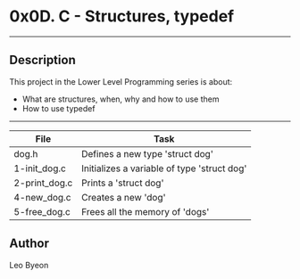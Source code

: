 # 0x0D. C - Structures, typedef
---
## Description

This project in the Lower Level Programming series is about:
* What are structures, when, why and how to use them
* How to use typedef

---
File|Task
---|---
dog.h | Defines a new type 'struct dog'
1-init_dog.c | Initializes a variable of type 'struct dog'
2-print_dog.c | Prints a 'struct dog'
4-new_dog.c | Creates a new 'dog'
5-free_dog.c | Frees all the memory of 'dogs'


## Author
Leo Byeon
